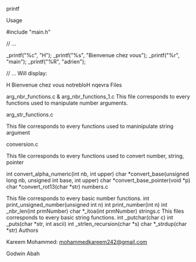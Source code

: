 printf

Usage

#include "main.h"

// ...

_printf("%c", "H"); _printf("%s", "Bienvenue chez vous"); _printf("%r", "main"); _printf("%R", "adrien");

// ... Will display:

H Bienvenue chez vous notrebloH nqevra Files

arg_nbr_functions.c & arg_nbr_functions_1.c
This file corresponds to every functions used to manipulate number arguments.

arg_str_functions.c

This file corresponds to every functions used to maninipulate string argument

conversion.c

This file corresponds to every functions used to convert number, string, pointer

int convert_alpha_numeric(int nb, int upper) char *convert_base(unsigned long nb, unsigned int base, int upper) char *convert_base_pointer(void *p) char *convert_rot13(char *str) numbers.c

This file corresponds to every basic number functions.
int print_unsigned_number(unsigned int n) int print_number(int n) int _nbr_len(int prmNumber) char *_itoa(int prmNumber) strings.c
This files corresponds to every basic string functions.
int _putchar(char c) int _puts(char *str, int ascii) int _strlen_recursion(char *s) char *_strdup(char *str) Authors

Kareem Mohammed: mohammedkareem242@gmail.com

Godwin Abah
